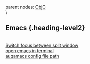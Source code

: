 parent nodes: [ObjC](ObjC.html)\
\

Emacs {.heading-level2}
-----

\
 [Switch focus between split
window](Switch%20focus%20between%20split%20window.html)\
 [open emacs in terminal](open%20emacs%20in%20terminal.html)\
 [auqamacs config file path](auqamacs%20config%20file%20path.html)
